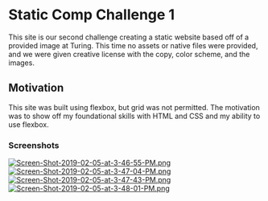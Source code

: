 # Static Comp Challenge 1
This site is our second challenge creating a static website based off of a provided image at Turing. This time no assets or native files were provided, and we were given creative license with the copy, color scheme, and the images.

## Motivation 
This site was built using flexbox, but grid was not permitted. The motivation was to show off my foundational skills with HTML and CSS and my ability to use flexbox. 

### Screenshots 
[![Screen-Shot-2019-02-05-at-3-46-55-PM.png](https://i.postimg.cc/13CbnyN1/Screen-Shot-2019-02-05-at-3-46-55-PM.png)](https://postimg.cc/21W0gRw0)
[![Screen-Shot-2019-02-05-at-3-47-04-PM.png](https://i.postimg.cc/W1bQ1dz7/Screen-Shot-2019-02-05-at-3-47-04-PM.png)](https://postimg.cc/pp400XD9)
[![Screen-Shot-2019-02-05-at-3-47-43-PM.png](https://i.postimg.cc/FKwqpGZP/Screen-Shot-2019-02-05-at-3-47-43-PM.png)](https://postimg.cc/7CMmY3j7)
[![Screen-Shot-2019-02-05-at-3-48-01-PM.png](https://i.postimg.cc/JhsvjSbD/Screen-Shot-2019-02-05-at-3-48-01-PM.png)](https://postimg.cc/3yHtTSfY)